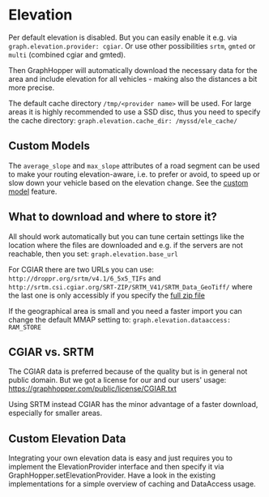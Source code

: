 # Elevation

Per default elevation is disabled. But you can easily enable it e.g. via
`graph.elevation.provider: cgiar`. Or use other possibilities `srtm`, `gmted`
or `multi` (combined cgiar and gmted).

Then GraphHopper will automatically download the necessary data for the area and include elevation 
for all vehicles - making also the distances a bit more precise. 

The default cache directory `/tmp/<provider name>` will be used. For large areas it is highly recommended to 
use a SSD disc, thus you need to specify the cache directory:
`graph.elevation.cache_dir: /myssd/ele_cache/`

## Custom Models

The `average_slope` and `max_slope` attributes of a road segment can be used to make your routing
elevation-aware, i.e. to prefer or avoid, to speed up or slow down your vehicle based on the elevation
change. See the [custom model](custom-models.md) feature.

## What to download and where to store it?

All should work automatically but you can tune certain settings like the location where the files are 
downloaded and e.g. if the servers are not reachable, then you set:
`graph.elevation.base_url`

For CGIAR there are two URLs you can use: `http://droppr.org/srtm/v4.1/6_5x5_TIFs` and
`http://srtm.csi.cgiar.org/SRT-ZIP/SRTM_V41/SRTM_Data_GeoTiff/`
where the last one is only accessibly if you specify the 
[full zip file](http://srtm.csi.cgiar.org/SRT-ZIP/SRTM_V41/SRTM_Data_GeoTiff/srtm_01_02.zip)

If the geographical area is small and you need a faster import you can change the default MMAP setting to:
`graph.elevation.dataaccess: RAM_STORE`

## CGIAR vs. SRTM

The CGIAR data is preferred because of the quality but is in general not public domain. 
But we got a license for our and our users' usage: https://graphhopper.com/public/license/CGIAR.txt

Using SRTM instead CGIAR has the minor advantage of a faster download, especially for smaller areas.

## Custom Elevation Data

Integrating your own elevation data is easy and just requires you to implement the
ElevationProvider interface and then specify it via GraphHopper.setElevationProvider.
Have a look in the existing implementations for a simple overview of caching and DataAccess usage.
